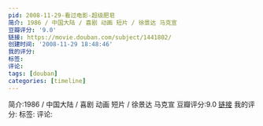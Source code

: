 ```yaml
---
pid: 2008-11-29-看过电影-超级肥皂
简介: 1986 / 中国大陆 / 喜剧 动画 短片 / 徐景达 马克宣
豆瓣评分: '9.0'
链接: https://movie.douban.com/subject/1441802/
创建时间: '2008-11-29 18:48:46'
我的评分:
标签:
评论:
tags: [douban]
categories: [timeline]
---
```

简介:1986 / 中国大陆 / 喜剧 动画 短片 / 徐景达 马克宣
豆瓣评分:9.0
[链接](https://movie.douban.com/subject/1441802/)
我的评分:
标签:
评论:
